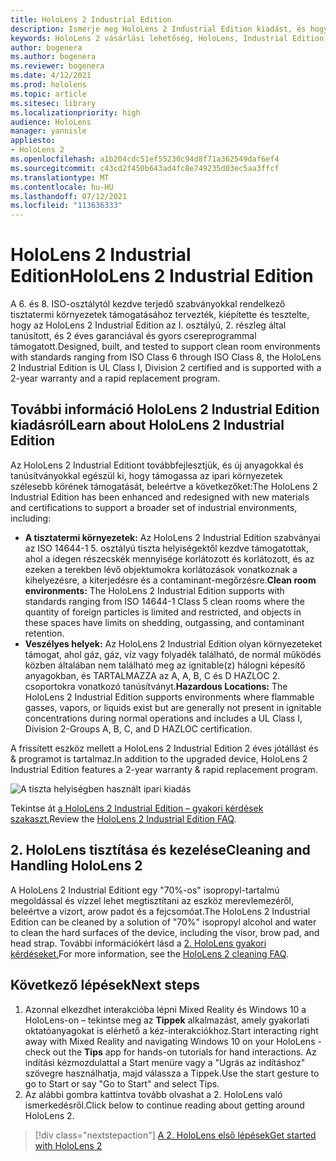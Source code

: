 ```yaml
---
title: HoloLens 2 Industrial Edition
description: Ismerje meg HoloLens 2 Industrial Edition kiadást, és hogy mi a helyzet a saját kiadásának leszerzése után.
keywords: HoloLens 2 vásárlási lehetőség, HoloLens, Industrial Edition
author: bogenera
ms.author: bogenera
ms.reviewer: bogenera
ms.date: 4/12/2021
ms.prod: hololens
ms.topic: article
ms.sitesec: library
ms.localizationpriority: high
audience: HoloLens
manager: yannisle
appliesto:
- HoloLens 2
ms.openlocfilehash: a1b204cdc51ef55230c94d8f71a362549daf6ef4
ms.sourcegitcommit: c43cd2f450b643ad4fc8e749235d03ec5aa3ffcf
ms.translationtype: MT
ms.contentlocale: hu-HU
ms.lasthandoff: 07/12/2021
ms.locfileid: "113636333"
---
```

# <a name="hololens-2-industrial-edition"></a><span data-ttu-id="86a35-104">HoloLens 2 Industrial Edition</span><span class="sxs-lookup"><span data-stu-id="86a35-104">HoloLens 2 Industrial Edition</span></span>

<span data-ttu-id="86a35-105">A 6. és 8. ISO-osztálytól kezdve terjedő szabványokkal rendelkező tisztatermi környezetek támogatásához tervezték, kiépítette és tesztelte, hogy az HoloLens 2 Industrial Edition az I. osztályú, 2. részleg által tanúsított, és 2 éves garanciával és gyors csereprogrammal támogatott.</span><span class="sxs-lookup"><span data-stu-id="86a35-105">Designed, built, and tested to support clean room environments with standards ranging from ISO Class 6 through ISO Class 8, the HoloLens 2 Industrial Edition is UL Class I, Division 2 certified and is supported with a 2-year warranty and a rapid replacement program.</span></span>

## <a name="learn-about-hololens-2-industrial-edition"></a><span data-ttu-id="86a35-106">További információ HoloLens 2 Industrial Edition kiadásról</span><span class="sxs-lookup"><span data-stu-id="86a35-106">Learn about HoloLens 2 Industrial Edition</span></span>

<span data-ttu-id="86a35-107">Az HoloLens 2 Industrial Editiont továbbfejlesztjük, és új anyagokkal és tanúsítványokkal egészül ki, hogy támogassa az ipari környezetek szélesebb körének támogatását, beleértve a következőket:</span><span class="sxs-lookup"><span data-stu-id="86a35-107">The HoloLens 2 Industrial Edition has been enhanced and redesigned with new materials and certifications to support a broader set of industrial environments, including:</span></span>

- <span data-ttu-id="86a35-108">**A tisztatermi környezetek:** Az HoloLens 2 Industrial Edition szabványai az ISO 14644-1 5. osztályú tiszta helyiségektől kezdve támogatottak, ahol a idegen részecskék mennyisége korlátozott és korlátozott, és az ezeken a terekben lévő objektumokra korlátozások vonatkoznak a kihelyezésre, a kiterjedésre és a contaminant-megőrzésre.</span><span class="sxs-lookup"><span data-stu-id="86a35-108">**Clean room environments:** The HoloLens 2 Industrial Edition supports with standards ranging from ISO 14644-1 Class 5 clean rooms where the quantity of foreign particles is limited and restricted, and objects in these spaces have limits on shedding, outgassing, and contaminant retention.</span></span>
- <span data-ttu-id="86a35-109">**Veszélyes helyek:** Az HoloLens 2 Industrial Edition olyan környezeteket támogat, ahol gáz, gáz, víz vagy folyadék található, de normál működés közben általában nem található meg az ignitable(z) hálogni képesítő anyagokban, és TARTALMAZZA az A, A, B, C és D HAZLOC 2. csoportokra vonatkozó tanúsítványt.</span><span class="sxs-lookup"><span data-stu-id="86a35-109">**Hazardous Locations:** The HoloLens 2 Industrial Edition supports environments where flammable gasses, vapors, or liquids exist but are generally not present in ignitable concentrations during normal operations and includes a UL Class I, Division 2-Groups A, B, C, and D HAZLOC certification.</span></span>

<span data-ttu-id="86a35-110">A frissített eszköz mellett a HoloLens 2 Industrial Edition 2 éves jótállást és & programot is tartalmaz.</span><span class="sxs-lookup"><span data-stu-id="86a35-110">In addition to the upgraded device, HoloLens 2 Industrial Edition features a 2-year warranty & rapid replacement program.</span></span>

![A tiszta helyiségben használt ipari kiadás](./images/ie-small-pic.png)

<span data-ttu-id="86a35-112">Tekintse át [a HoloLens 2 Industrial Edition – gyakori kérdések szakaszt.](hololens2-industrial-edition-faq.md)</span><span class="sxs-lookup"><span data-stu-id="86a35-112">Review the [HoloLens 2 Industrial Edition FAQ](hololens2-industrial-edition-faq.md).</span></span>

## <a name="cleaning-and-handling-hololens-2"></a><span data-ttu-id="86a35-113">2. HoloLens tisztítása és kezelése</span><span class="sxs-lookup"><span data-stu-id="86a35-113">Cleaning and Handling HoloLens 2</span></span>

<span data-ttu-id="86a35-114">A HoloLens 2 Industrial Editiont egy "70%-os" isopropyl-tartalmú megoldással és vízzel lehet megtisztítani az eszköz merevlemezéről, beleértve a vizort, arow padot és a fejcsomóat.</span><span class="sxs-lookup"><span data-stu-id="86a35-114">The HoloLens 2 Industrial Edition can be cleaned by a solution of "70%" isopropyl alcohol and water to clean the hard surfaces of the device, including the visor, brow pad, and head strap.</span></span> <span data-ttu-id="86a35-115">További információkért lásd a [2. HoloLens gyakori kérdéseket.](/hololens/hololens2-maintenance)</span><span class="sxs-lookup"><span data-stu-id="86a35-115">For more information, see the [HoloLens 2 cleaning FAQ](/hololens/hololens2-maintenance).</span></span>

## <a name="next-steps"></a><span data-ttu-id="86a35-116">Következő lépések</span><span class="sxs-lookup"><span data-stu-id="86a35-116">Next steps</span></span>

1. <span data-ttu-id="86a35-117">Azonnal elkezdhet interakcióba lépni Mixed Reality és Windows 10 a HoloLens-on – tekintse meg az **Tippek** alkalmazást, amely gyakorlati oktatóanyagokat is elérhető a kéz-interakciókhoz.</span><span class="sxs-lookup"><span data-stu-id="86a35-117">Start interacting right away with Mixed Reality and navigating Windows 10 on your HoloLens - check out the **Tips** app for hands-on tutorials for hand interactions.</span></span> <span data-ttu-id="86a35-118">Az indítási kézmozdulattal a Start menüre vagy a "Ugrás az indításhoz" szövegre használhatja, majd válassza a Tippek.</span><span class="sxs-lookup"><span data-stu-id="86a35-118">Use the start gesture to go to Start or say "Go to Start" and select Tips.</span></span>
1. <span data-ttu-id="86a35-119">Az alábbi gombra kattintva tovább olvashat a 2. HoloLens való ismerkedésről.</span><span class="sxs-lookup"><span data-stu-id="86a35-119">Click below to continue reading about getting around HoloLens 2.</span></span>

> [!div class="nextstepaction"]
> [<span data-ttu-id="86a35-120">A 2. HoloLens első lépések</span><span class="sxs-lookup"><span data-stu-id="86a35-120">Get started with HoloLens 2</span></span>](hololens2-basic-usage.md)